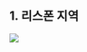 ## 1. 리스폰 지역
<p>
<img src="https://user-images.githubusercontent.com/97296843/150549858-9db8f73e-0f2c-4576-8cd6-a38a302d6b43.png" width:50 height:100"/>
</p>


